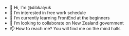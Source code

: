 - 👋 Hi, I’m @dibkalyuk
- 👀 I’m interested in free work schedule
- 🌱 I’m currently learning FrontEnd at the beginners
- 💞️ I’m looking to collaborate on New Zealand government
- 📫 How to reach me? You will find me on the mind halls

<!---
dibkalyuk/dibkalyuk is a ✨ special ✨ repository because its `README.md` (this file) appears on your GitHub profile.
You can click the Preview link to take a look at your changes.
--->
